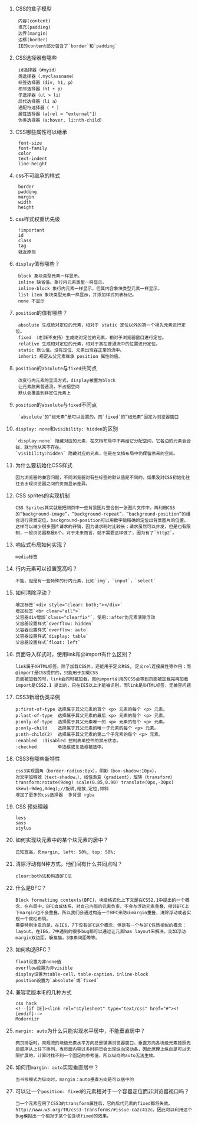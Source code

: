 1. CSS的盒子模型

        内容(content)
        填充(padding)
        边界(margin)
        边框(border)
        IE的content部分包含了`border`和`padding`

2. CSS选择器有哪些

        id选择器（#myid）
        类选择器（.myclassname）
        标签选择器（div, h1, p）
        相邻选择器（h1 + p）
        子选择器（ul > li）
        后代选择器（li a）
        通配符选择器（ * ）
        属性选择器（a[rel = "external"]）
        伪类选择器（a:hover, li:nth-child）
    
3. CSS哪些属性可以继承

        font-size
        font-family
        color
        text-indent
        line-height
    
4. css不可继承的样式

        border
        padding
        margin
        width
        height

5. css样式权重优先级

        !important
        id
        class
        tag
        就近原则

6. `display`值有哪些？

        block 象块类型元素一样显示。
        inline 缺省值。象行内元素类型一样显示。
        inline-block 象行内元素一样显示，但其内容象块类型元素一样显示。
        list-item 象块类型元素一样显示，并添加样式列表标记。
        none 不显示

7. `position`的值有哪些？

        absolute 生成绝对定位的元素，相对于 static 定位以外的第一个祖先元素进行定位。
        fixed （老IE不支持）生成绝对定位的元素，相对于浏览器窗口进行定位。
        relative 生成相对定位的元素，相对于其在普通流中的位置进行定位。
        static 默认值。没有定位，元素出现在正常的流中。
        inherit 规定从父元素继承 position 属性的值。

8. `position`的`absolute`与`fixed`共同点

        改变行内元素的呈现方式，display被置为block
        让元素脱离普通流，不占据空间
        默认会覆盖到非定位元素上

9. `position`的`absolute`与`fixed`不同点

        `absolute`的”根元素“是可以设置的，而`fixed`的”根元素“固定为浏览器窗口

10. `display: none`和`visibility: hidden`的区别

        `display:none` 隐藏对应的元素，在文档布局中不再给它分配空间，它各边的元素会合拢，就当他从来不存在。
        `visibility:hidden` 隐藏对应的元素，但是在文档布局中仍保留原来的空间。

11. 为什么要初始化CSS样式

        因为浏览器的兼容问题，不同浏览器对有些标签的默认值是不同的，如果没对CSS初始化往往会出现浏览器之间的页面显示差异。

12. CSS sprites的实现机制

        CSS Sprites其实就是把网页中一些背景图片整合到一张图片文件中，再利用CSS的“background-image”，“background-repeat”，“background-position”的组合进行背景定位，background-position可以用数字能精确的定位出背景图片的位置。这样可以减少很多图片请求的开销，因为请求耗时比较长；请求虽然可以并发，但是也有限制，一般浏览器都是6个。对于未来而言，就不需要这样做了，因为有了`http2`。

13. 响应式布局如何实现？

        media标签

14. 行内元素可以设置宽高吗？

        不能，但是有一些特殊的行内元素，比如`img`，`input`，`select`

15. 如何清除浮动？

        增加标签`<div style="clear: both;"></div>`
        增加标签`<br clear="all">`
        父容器div增加`class="clearfix"`，使用::after伪元素清除浮动
        父容器设置样式`overflow: hidden`
        父容器设置样式`overflow: auto`
        父容器设置样式`display: table`
        父容器设置样式`float: left`

16. 页面导入样式时，使用link和@import有什么区别？

        link属于XHTML标签，除了加载CSS外，还能用于定义RSS, 定义rel连接属性等作用；而@import是CSS提供的，只能用于加载CSS
        页面被加载的时，link会同时被加载，而@import引用的CSS会等到页面被加载完再加载
        import是CSS2.1 提出的，只在IE5以上才能被识别，而link是XHTML标签，无兼容问题
        
17. CSS3新增伪类举例

        p:first-of-type 选择属于其父元素的首个 <p> 元素的每个 <p> 元素。
        p:last-of-type  选择属于其父元素的最后 <p> 元素的每个 <p> 元素。
        p:only-of-type  选择属于其父元素唯一的 <p> 元素的每个 <p> 元素。
        p:only-child    选择属于其父元素的唯一子元素的每个 <p> 元素。
        p:nth-child(2)  选择属于其父元素的第二个子元素的每个 <p> 元素。
        :enabled  :disabled 控制表单控件的禁用状态。
        :checked        单选框或复选框被选中。
        
18. CSS3有哪些新特性

        css3实现圆角（border-radius:8px），阴影（box-shadow:10px），
        对文字加特效（text-shadow、），线性渐变（gradient），旋转（transform）
        transform:rotate(9deg) scale(0.85,0.90) translate(0px,-30px) skew(-9deg,0deg);//旋转,缩放,定位,倾斜
        增加了更多的css选择器  多背景 rgba
        
19. CSS 预处理器

        less
        sass
        stylus

20. 如何实现块元素中的某个块元素的居中？

        已知宽高，负margin, left: 50%, top: 50%;

21. 清除浮动有N种方式，他们间有什么共同点吗？

        clear:both法和构造BFC法

22. 什么是BFC？

        Block formatting contexts(BFC)，块级格式化上下文是在CSS2.1中提出的一个概念，在布局中，BFC自成体系，对自己内部的元素负责，不会与浮动元素重叠，相邻BFC上下margin也不会重叠。所以我们会通过构造一个BFC来防止margin重叠，清除浮动或者实现一个双栏布局。
        需要特别注意的是，在IE6，7下没有BFC这个概念，但是有一个与BFC性质相似的概念：layout。在IE6，7中遇到的很多bug都可以通过让元素has layout来解决，比如浮动margin双边距，躲猫猫，3像素间距等等。

23. 如何构造BFC？

        float设置为非none值
        overflow设置为非visible
        display设置为table-cell，table-caption，inline-block
        position设置为`absolute`或`fixed`

24. 兼容老版本IE的几种方式

        css hack
        <!--[if IE]><link rel="stylesheet" type="text/css" href="#"><![endif]-->
        Modernizr

25. `margin: auto`为什么只能实现水平居中，不能垂直居中？

        网页排版时，常规流的块级元素水平方向总是铺满浏览器窗口，垂直方向各块级元素按照先后顺序从上往下排列，当页面内容过多时网页会出现纵向滚动条，因此原理上纵向是可以无限扩展的，计算时找不到一个固定的参考值，所以纵向的auto无法生效。

26. 如何用`margin: auto`实现垂直居中？

        当书写模式为纵向时，margin：auto垂直方向是可以居中的

27. 可以让一个`position: fixed`的元素相对于一个容器定位而非浏览器视口吗？

        当一个元素应用了CSS3的transform属性后，它的后代元素的fixed都将失效。http://www.w3.org/TR/css3-transforms/#issue-ca2c412c。因此可以利用这个Bug模拟出一个相对于某个包含块fixed的效果。

